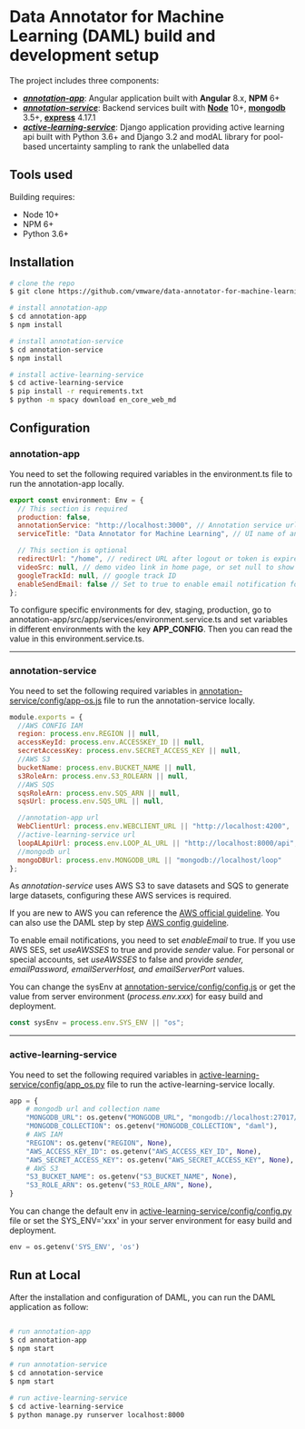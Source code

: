 # Data Annotator for Machine Learning (DAML) build and development setup

The project includes three components:

- [**_annotation-app_**](./annotation-app): Angular application built with **Angular** 8.x, **NPM** 6+
- [**_annotation-service_**](./annotation-service): Backend services built with [**Node**](https://nodejs.org/en/) 10+, [**mongodb**](https://www.mongodb.com/download-center/community) 3.5+, [**express**](https://www.npmjs.com/package/express) 4.17.1
- [**_active-learning-service_**](./active-learning-service): Django application providing active learning api built with Python 3.6+ and Django 3.2 and modAL library for pool-based uncertainty sampling to rank the unlabelled data

## Tools used

Building requires:

- Node 10+
- NPM 6+
- Python 3.6+

## Installation

```bash
# clone the repo
$ git clone https://github.com/vmware/data-annotator-for-machine-learning.git

# install annotation-app
$ cd annotation-app
$ npm install

# install annotation-service
$ cd annotation-service
$ npm install

# install active-learning-service
$ cd active-learning-service
$ pip install -r requirements.txt
$ python -m spacy download en_core_web_md
```

## Configuration

### annotation-app

You need to set the following required variables in the environment.ts file to run the annotation-app locally.

```javascript
export const environment: Env = {
  // This section is required
  production: false,
  annotationService: "http://localhost:3000", // Annotation service url
  serviceTitle: "Data Annotator for Machine Learning", // UI name of annotation-app.

  // This section is optional
  redirectUrl: "/home", // redirect URL after logout or token is expired
  videoSrc: null, // demo video link in home page, or set null to show nothing
  googleTrackId: null, // google track ID
  enableSendEmail: false // Set to true to enable email notification for project creation, annotator assignment or edit project owner
};
```

To configure specific environments for dev, staging, production, go to annotation-app/src/app/services/environment.service.ts and set variables in different environments with the key **APP_CONFIG**. Then you can read the value in this environment.service.ts.

---

### annotation-service

You need to set the following required variables in [annotation-service/config/app-os.js](./annotation-service/config/app-os.js) file to run the annotation-service locally.

```javascript
module.exports = {
  //AWS CONFIG IAM
  region: process.env.REGION || null,
  accessKeyId: process.env.ACCESSKEY_ID || null,
  secretAccessKey: process.env.SECRET_ACCESS_KEY || null,
  //AWS S3
  bucketName: process.env.BUCKET_NAME || null,
  s3RoleArn: process.env.S3_ROLEARN || null,
  //AWS SQS
  sqsRoleArn: process.env.SQS_ARN || null,
  sqsUrl: process.env.SQS_URL || null,

  //annotation-app url
  WebClientUrl: process.env.WEBCLIENT_URL || "http://localhost:4200",
  //active-learning-service url
  loopALApiUrl: process.env.LOOP_AL_URL || "http://localhost:8000/api",
  //mongodb url
  mongoDBUrl: process.env.MONGODB_URL || "mongodb://localhost/loop"
};
```

As _annotation-service_ uses AWS S3 to save datasets and SQS to generate large datasets, configuring these AWS services is required.

If you are new to AWS you can reference the [AWS official guideline](https://docs.aws.amazon.com/en_us/). You can also use the DAML step by step [AWS config guideline](https://github.com/vmware/data-annotator-for-machine-learning/wiki/AWS-Config).

To enable email notifications, you need to set _enableEmail_ to true. If you use AWS SES, set _useAWSSES_ to true and provide _sender_ value. For personal or special accounts, set _useAWSSES_ to false and provide _sender, emailPassword, emailServerHost, and emailServerPort_ values.

You can change the sysEnv at [annotation-service/config/config.js](./annotation-service/config/config.js) or get the value from server environment (_process.env.xxx_) for easy build and deployment.

```javascript
const sysEnv = process.env.SYS_ENV || "os";
```

---

### active-learning-service

You need to set the following required variables in [active-learning-service/config/app_os.py](./active-learning-service/config/app_os.py) file to run the active-learning-service locally.

```python
app = {
    # mongodb url and collection name
    "MONGODB_URL": os.getenv("MONGODB_URL", "mongodb://localhost:27017/daml"),
    "MONGODB_COLLECTION": os.getenv("MONGODB_COLLECTION", "daml"),
    # AWS IAM
    "REGION": os.getenv("REGION", None),
    "AWS_ACCESS_KEY_ID": os.getenv("AWS_ACCESS_KEY_ID", None),
    "AWS_SECRET_ACCESS_KEY": os.getenv("AWS_SECRET_ACCESS_KEY", None),
    # AWS S3
    "S3_BUCKET_NAME": os.getenv("S3_BUCKET_NAME", None),
    "S3_ROLE_ARN": os.getenv("S3_ROLE_ARN", None),
}
```

You can change the default env in [active-learning-service/config/config.py](./active-learning-service/config/config.py) file or set the SYS_ENV='xxx' in your server environment for easy build and deployment.

```python
env = os.getenv('SYS_ENV', 'os')
```

## Run at Local

After the installation and configuration of DAML, you can run the DAML application as follow:

```bash

# run annotation-app
$ cd annotation-app
$ npm start

# run annotation-service
$ cd annotation-service
$ npm start

# run active-learning-service
$ cd active-learning-service
$ python manage.py runserver localhost:8000
```
